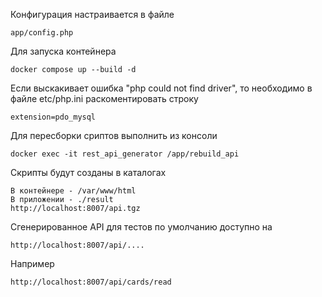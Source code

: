 Конфигурация настраивается в файле

    app/config.php 

Для запуска контейнера

    docker compose up --build -d

Если выскакивает ошибка "php could not find driver", 
то необходимо в файле etc/php.ini раскоментировать строку

    extension=pdo_mysql

Для пересборки сриптов выполнить из консоли

    docker exec -it rest_api_generator /app/rebuild_api

Скрипты будут созданы в каталогах

    В контейнере - /var/www/html
    В приложении - ./result
    http://localhost:8007/api.tgz


Сгенерированное API для тестов по умолчанию доступно на

    http://localhost:8007/api/....

Например

    http://localhost:8007/api/cards/read
